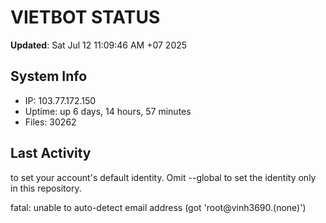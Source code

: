 # VIETBOT STATUS
**Updated**: Sat Jul 12 11:09:46 AM +07 2025

## System Info
- IP: 103.77.172.150
- Uptime: up 6 days, 14 hours, 57 minutes
- Files: 30262

## Last Activity

to set your account's default identity.
Omit --global to set the identity only in this repository.

fatal: unable to auto-detect email address (got 'root@vinh3690.(none)')
